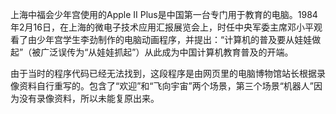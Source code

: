 上海中福会少年宫使用的Apple II Plus是中国第一台专门用于教育的电脑。1984年2月16日，在上海的微电子技术应用汇报展览会上，时任中央军委主席邓小平观看了由少年宫学生李劲制作的电脑动画程序，并提出：“计算机的普及要从娃娃做起”（被广泛误传为“从娃娃抓起”）从此成为中国计算机教育普及的开端。

由于当时的程序代码已经无法找到，这段程序是由网页里的电脑博物馆站长根据录像资料自行重写的。包含了“欢迎”和“飞向宇宙”两个场景，第三个场景“机器人”因为没有录像资料，所以未能复原出来。